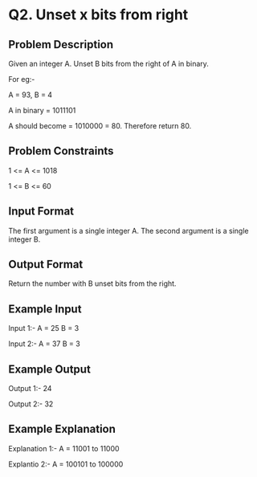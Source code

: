 # Q2. Unset x bits from right
## Problem Description
Given an integer A. Unset B bits from the right of A in binary.

For eg:-

A = 93, B = 4

A in binary = 1011101

A should become = 1010000 = 80. Therefore return 80.


## Problem Constraints
1 <= A <= 1018

1 <= B <= 60


## Input Format
The first argument is a single integer A.
The second argument is a single integer B.


## Output Format
Return the number with B unset bits from the right.

## Example Input
Input 1:-
A = 25
B = 3

Input 2:-
A = 37
B = 3


## Example Output
Output 1:-
24

Output 2:-
32


## Example Explanation
Explanation 1:-
A = 11001 to 11000

Explantio 2:-
A = 100101 to 100000
